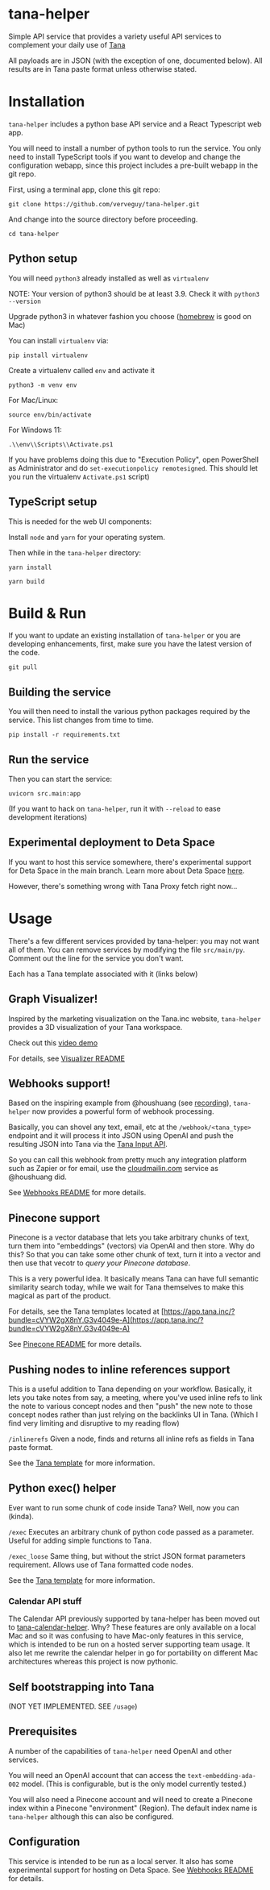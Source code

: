 # tana-helper
Simple API service that provides a variety useful API services to complement your daily use of [Tana](https://tana.inc)

All payloads are in JSON (with the exception of one, documented below). All results are in Tana paste format unless otherwise stated.

# Installation
`tana-helper` includes a python base API service and a React Typescript web app.

You will need to install a number of python tools to run the service. You only need to install TypeScript tools if you want to develop and change the configuration webapp, since this project includes a pre-built webapp in the git repo.

First, using a terminal app, clone this git repo:

`git clone https://github.com/verveguy/tana-helper.git`

And change into the source directory before proceeding.

`cd tana-helper`

## Python setup
You will need `python3` already installed as well as `virtualenv`

NOTE: Your version of python3 should be at least 3.9. Check it with `python3 --version`

Upgrade python3 in whatever fashion you choose ([homebrew](https://brew.sh) is good on Mac)

You can install `virtualenv` via:

`pip install virtualenv`

Create a virtualenv called `env` and activate it

`python3 -m venv env` 

For Mac/Linux:

`source env/bin/activate`

For Windows 11:

 `.\\env\\Scripts\\Activate.ps1`
 
 If you have problems doing this due to "Execution Policy", open PowerShell as Administrator and do `set-executionpolicy remotesigned`. This should let you run the virtualenv `Activate.ps1` script)

## TypeScript setup
This is needed for the web UI components:

Install `node` and `yarn` for your operating system.

Then while in the `tana-helper` directory:

`yarn install`

`yarn build`

# Build & Run

If you want to update an existing installation of `tana-helper` or you are developing enhancements, first, make sure you have the latest version of the code.

`git pull`

## Building the service

You will then need to install the various python packages required by the service. This list changes from time to time.

`pip install -r requirements.txt`

## Run the service

Then you can start the service:

`uvicorn src.main:app`

(If you want to hack on `tana-helper`, run it with `--reload` to ease development iterations)

## Experimental deployment to Deta Space
If you want to host this service somewhere, there's experimental support for Deta Space in the main branch. Learn more about Deta Space [here](https://deta.space/).

However, there's something wrong with Tana Proxy fetch right now...

# Usage

There's a few different services provided by tana-helper: you may not want all of them.
You can remove services by modifying the file `src/main/py`. Comment out the line for the service you don't want.

Each has a Tana template associated with it (links below)

## Graph Visualizer!

Inspired by the marketing visualization on the Tana.inc website, `tana-helper` provides a 3D visualization of your Tana workspace.

Check out this [video demo](https://share.cleanshot.com/7J6d6F6l)

For details, see [Visualizer README](./README_VISUALIZER.md)

## Webhooks support!

Based on the inspiring example from @houshuang (see [recording](https://share.cleanshot.com/PNDJjGp4)), `tana-helper` now provides a powerful form of webhook processing.

Basically, you can shovel any text, email, etc at the `/webhook/<tana_type>` endpoint and it will process it into JSON using OpenAI and push the resulting JSON into Tana via the [Tana Input API](https://help.tana.inc/tana-input-api.html).

So you can call this webhook from pretty much any integration platform such as Zapier or for email, use the [cloudmailin.com](https://cloudmailin.com) service as @houshuang did.

See [Webhooks README](./README_WEBHOOKS.md) for more details.

## Pinecone support

Pinecone is a vector database that lets you take arbitrary chunks of text, turn them into "embeddings" (vectors) via OpenAI and then store. Why do this? So that you can take some other chunk of text, turn it into a vector and then use that vecotr to _query your Pinecone database_.

This is a very powerful idea. It basically means Tana can have full semantic similarity search today, while we wait for Tana themselves to make this magical as part of the product.

For details, see the Tana templates located at [https://app.tana.inc/?bundle=cVYW2gX8nY.G3v4049e-A](https://app.tana.inc/?bundle=cVYW2gX8nY.G3v4049e-A)

See [Pinecone README](./README_PINECONE.md) for more details.

## Pushing nodes to inline references support

This is a useful addition to Tana depending on your workflow. Basically, it lets you take notes from say, a meeting, where you've used inline refs to link the note to various concept nodes and then "push" the new note to those concept nodes rather than just relying on the backlinks UI in Tana. (Which I find very limiting and disruptive to my reading flow)

`/inlinerefs` Given a node, finds and returns all inline refs as fields in Tana paste format.

See the [Tana template](https://app.tana.inc/?bundle=cVYW2gX8nY.Eb8g90_U2G) for more information.

## Python exec() helper

Ever want to run some chunk of code inside Tana? Well, now you can (kinda).

`/exec` Executes an arbitrary chunk of python code passed as a parameter. Useful for adding simple functions to Tana.

`/exec_loose` Same thing, but without the strict JSON format parameters requirement. Allows use of Tana formatted code nodes.

See the [Tana template](https://app.tana.inc/?bundle=cVYW2gX8nY.l7dQ2eDwJK) for more information.


### Calendar API stuff

The Calendar API previously supported by tana-helper has been moved out to [tana-calendar-helper](https://github.com/verveguy/tana-calendar-helper).
Why? These features are only available on a local Mac and so it was confusing to have Mac-only features in this service, which is intended to be run on a hosted server supporting team usage. It also let me rewrite the calendar helper in go for portability on different Mac architectures whereas this project is now pythonic.

## Self bootstrapping into Tana

(NOT YET IMPLEMENTED. SEE `/usage`)


## Prerequisites

A number of the capabilities of `tana-helper` need OpenAI and other services.

You will need an OpenAI account that can access the `text-embedding-ada-002` model. (This is configurable, but is the only model currently tested.)

You will also need a Pinecone account and will need to create a Pinecone index within a Pinecone "environment" (Region). The default index name is `tana-helper` although this can also be configured.

## Configuration
This service is intended to be run as a local server. It also has some experimental support for hosting on Deta Space. See [Webhooks README](./README_WEBHOOKS.md) for details.

